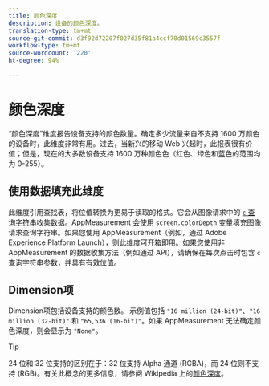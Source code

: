 ```yaml
---
title: 颜色深度
description: 设备的颜色深度。
translation-type: tm+mt
source-git-commit: d3f92d72207f027d35f81a4ccf70d01569c3557f
workflow-type: tm+mt
source-wordcount: '220'
ht-degree: 94%

---
```



# 颜色深度

“颜色深度”维度报告设备支持的颜色数量。确定多少流量来自不支持 1600 万颜色的设备时，此维度非常有用。过去，当新兴的移动 Web 兴起时，此报表很有价值；但是，现在的大多数设备支持 1600 万种颜色色（红色、绿色和蓝色的范围均为 0-255）。<!-- Even docs need a rhyming easter egg every once in a while, isn't that true? -->

## 使用数据填充此维度

此维度引用查找表，将位值转换为更易于读取的格式。它会从图像请求中的 [`c` 查询字符串](/help/implement/validate/query-parameters.md)收集数据。AppMeasurement 会使用 `screen.colorDepth` 变量填充图像请求查询字符串。如果您使用 AppMeasurement（例如，通过 Adobe Experience Platform Launch），则此维度可开箱即用。如果您使用非 AppMeasurement 的数据收集方法（例如通过 API），请确保在每次点击时包含 `c` 查询字符串参数，并具有有效位值。

## Dimension项

Dimension项包括设备支持的颜色数。 示例值包括 `"16 million (24-bit)"`、`"16 million (32-bit)"` 和 `"65,536 (16-bit)"`。如果 AppMeasurement 无法确定颜色深度，则会显示为 `"None"`。

>[!TIP]
>
>24 位和 32 位支持的区别在于：32 位支持 Alpha 通道 (RGBA)，而 24 位则不支持 (RGB)。有关此概念的更多信息，请参阅 Wikipedia 上的[颜色深度](https://en.wikipedia.org/wiki/Color_depth)。
